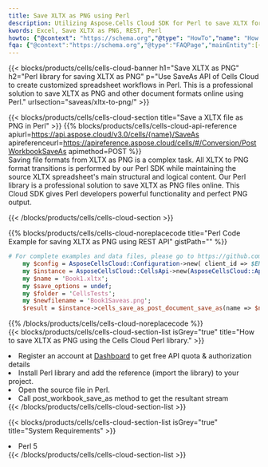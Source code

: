 ```yaml
---
title: Save XLTX as PNG using Perl 
description: Utilizing Aspose.Cells Cloud SDK for Perl to save XLTX format file as PNG format file. 
kwords: Excel, Save XLTX as PNG, REST, Perl
howto: {"@context": "https://schema.org","@type": "HowTo","name": "How to save XLTX as PNG using the Cells Cloud Perl library.","description": "How to save XLTX as PNG using the Cells Cloud Perl library.","image": {"@type": "ImageObject"},"url": "/perl/saveas/xltx-to-png/","step": [{ "@type": "HowToStep","name": "How to save XLTX as PNG using the Cells Cloud Perl library. step 1", "image": {"@type": "ImageObject",},"url": "/perl/saveas/xltx-to-png/","text": "Register an account at <a href='https://dashboard.aspose.cloud/'>Dashboard</a> to get free API quota & authorization details",},{ "@type": "HowToStep","name": "How to save XLTX as PNG using the Cells Cloud Perl library. step 1", "image": {"@type": "ImageObject",},"url": "/perl/saveas/xltx-to-png/","text": "Install Perl library and add the reference (import the library) to your project.",},{ "@type": "HowToStep","name": "How to save XLTX as PNG using the Cells Cloud Perl library. step 1", "image": {"@type": "ImageObject",},"url": "/perl/saveas/xltx-to-png/","text": "Open the source file in Perl.",},{ "@type": "HowToStep","name": "How to save XLTX as PNG using the Cells Cloud Perl library. step 1", "image": {"@type": "ImageObject",},"url": "/perl/saveas/xltx-to-png/","text": "Call post_workbook_save_as method to get the resultant stream",}, ],"supply": {"@type": "HowToSupply","name": "document"},"tool": [{"@type": "HowToTool","name": "VIM, Visual Studio Code, Eclipse"},{"@type": "HowToTool","name": "Aspose Cells"}],"totalTime": "PT6M"}
fqa: {"@context":"https://schema.org","@type":"FAQPage","mainEntity":[{"@type":"Question","name":"Why save file as other formats file in C# using REST API?","acceptedAnswer":{"@type":"Answer","text":"Documents are encoded in many ways, and some files may be incompatible with the software you use. To open and read such files, just save them as appropriate file formats.<br/><ol><li>Install .NET SDK and add the reference (import the library) to your project.</li><li>Open the source file in C# using REST API.</li><li>Call the PostWorkbookSaveAsRequest() method, passing an output filename with required extension.</li><li>Get the result of save as a separate file.</li></ol>"}},{"@type":"Question","name":"What file formats can I save as with your C# library?","acceptedAnswer":{"@type":"Answer","text":"We support a variety of file formats for conversion using .NET library, including XLSX, Excel, xls , PDF, CSV, HTML, Markdown, XML, PNG, JPG, TIFF, Json, TXT and many more."}},{"@type":"Question","name":"What is the maximum allowed file size for conversion using this .NET library?","acceptedAnswer":{"@type":"Answer","text":"There are no file size limits for format conversions using .NET library."}}]}
---
```



{{< blocks/products/cells/cells-cloud-banner h1="Save XLTX as PNG" h2="Perl library for saving XLTX as PNG" p="Use SaveAs API of Cells Cloud to create customized spreadsheet workflows in Perl. This is a professional solution to save XLTX as PNG and other document formats online using Perl." urlsection="saveas/xltx-to-png/" >}}

{{< blocks/products/cells/cells-cloud-section  title="Save a XLTX file as PNG in Perl" >}}
{{% blocks/products/cells/cells-cloud-api-reference  apiurl=https://api.aspose.cloud/v3.0/cells/{name}/SaveAs  apireferenceurl=https://apireference.aspose.cloud/cells/#/Conversion/PostWorkbookSaveAs  apimethod=POST %}}
<br/>
Saving file formats from XLTX as PNG is a complex task. All XLTX to PNG format transitions is performed by our Perl SDK while maintaining the source XLTX spreadsheet's main structural and logical content. Our Perl library is a professional solution to save XLTX as PNG files online. This Cloud SDK gives Perl developers powerful functionality and perfect PNG output.

{{< /blocks/products/cells/cells-cloud-section >}}

{{% blocks/products/cells/cells-cloud-noreplacecode title="Perl Code Example for saving XLTX as PNG using REST API" gistPath="" %}}
  
```perl
# For complete examples and data files, please go to https://github.com/aspose-cells-cloud/aspose-cells-cloud-perl/
    my $config = AsposeCellsCloud::Configuration->new( client_id => $ENV{'ProductClientId'}, client_secret => $ENV{'ProductClientSecret'});
    my $instance = AsposeCellsCloud::CellsApi->new(AsposeCellsCloud::ApiClient->new( $config));
    my $name = 'Book1.xltx';
    my $save_options = undef;
    my $folder = 'CellsTests';
    my $newfilename = 'Book1Saveas.png';
    $result = $instance->cells_save_as_post_document_save_as(name => $name,save_options => $save_options, newfilename => $newfilename, folder => $folder);
```
  
{{% /blocks/products/cells/cells-cloud-noreplacecode  %}}
<br/>
{{< blocks/products/cells/cells-cloud-section-list isGrey="true"  title="How to save XLTX as PNG using the Cells Cloud Perl library." >}}
<li>Register an account at <a href="https://dashboard.aspose.cloud/">Dashboard</a> to get free API quota & authorization details</li>
<li>Install Perl library and add the reference (import the library) to your project.</li>
<li>Open the source file in Perl.</li>
<li>Call post_workbook_save_as method to get the resultant stream</li>
{{< /blocks/products/cells/cells-cloud-section-list >}}

{{< blocks/products/cells/cells-cloud-section-list isGrey="true"  title="System Requirements" >}}
<li>Perl 5</li>
{{< /blocks/products/cells/cells-cloud-section-list >}}

